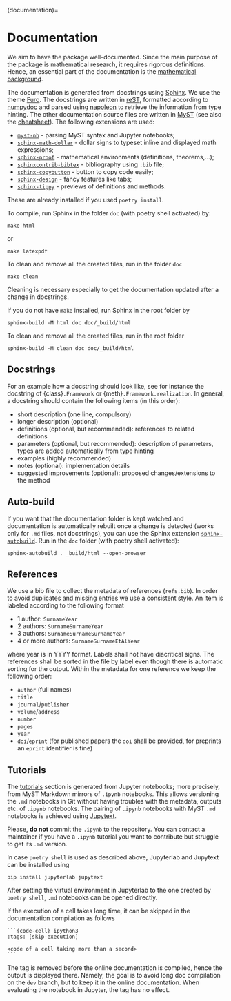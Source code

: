 (documentation)=
# Documentation

We aim to have the package well-documented.
Since the main purpose of the package is mathematical research,
it requires rigorous definitions.
Hence, an essential part of the documentation is the
[mathematical background](#definitions).

The documentation is generated from docstrings using [Sphinx](https://www.sphinx-doc.org).
We use the theme [Furo](https://github.com/pradyunsg/furo).
The docstrings are written in [reST](https://www.sphinx-doc.org/en/master/usage/restructuredtext/index.html),
formatted according to [numpydoc](https://numpydoc.readthedocs.io/en/latest/format.html)
and parsed using [napoleon](https://sphinxcontrib-napoleon.readthedocs.io/)
to retrieve the information from type hinting.
The other documentation source files are written in [MyST](https://myst-parser.readthedocs.io/)
(see also the [cheatsheet](cheatsheet)).
The following extensions are used:
 - [`myst-nb`](https://myst-nb.readthedocs.io/) - parsing MyST syntax and Jupyter notebooks;
 - [`sphinx-math-dollar`](https://www.sympy.org/sphinx-math-dollar/) - dollar signs to typeset inline and displayed math expressions;
 - [`sphinx-proof`](https://sphinx-proof.readthedocs.io) - mathematical environments (definitions, theorems,...);
 - [`sphinxcontrib-bibtex`](https://sphinxcontrib-bibtex.readthedocs.io) - bibliography using `.bib` file;
 - [`sphinx-copybutton`](https://sphinx-copybutton.readthedocs.io) - button to copy code easily;
 - [`sphinx-design`](https://sphinx-design.readthedocs.io) - fancy features like tabs;
 - [`sphinx-tippy`](https://sphinx-tippy.readthedocs.io/en/latest/) - previews of definitions and methods.

These are already installed if you used `poetry install`.

To compile, run Sphinx in the folder `doc` (with poetry shell activated) by:
```
make html
```
or
```
make latexpdf
```

To clean and remove all the created files, run in the folder `doc`
```
make clean
```
Cleaning is necessary especially to get the documentation updated
after a change in docstrings.

If you do not have `make` installed, run Sphinx in the root folder by
```
sphinx-build -M html doc doc/_build/html
```
To clean and remove all the created files, run in the root folder
```
sphinx-build -M clean doc doc/_build/html
```

## Docstrings

For an example how a docstring should look like,
see for instance the docstring of {class}`.Framework`
or {meth}`.Framework.realization`.
In general, a docstring should contain the following items (in this order):
 - short description (one line, compulsory)
 - longer description (optional)
 - definitions (optional, but recommended): references to related definitions
 - parameters (optional, but recommended): description of parameters, types are added automatically from type hinting
 - examples (highly recommended)
 - notes (optional): implementation details
 - suggested improvements (optional): proposed changes/extensions to the method

## Auto-build

If you want that the documentation folder is kept watched and documentation is automatically rebuilt once a change is detected (works only for `.md` files, not docstrings), you can use the Sphinx extension [`sphinx-autobuild`](https://github.com/sphinx-doc/sphinx-autobuild).
Run in the `doc` folder (with poetry shell activated):
```
sphinx-autobuild . _build/html --open-browser
```

## References
We use a bib file to collect the metadata of references (`refs.bib`).
In order to avoid duplicates and missing entries we use a consistent style.
An item is labeled according to the following format
 - 1 author: `SurnameYear`
 - 2 authors: `SurnameSurnameYear`
 - 3 authors: `SurnameSurnameSurnameYear`
 - 4 or more authors: `SurnameSurnameEtAlYear`

where year is in YYYY format. Labels shall not have diacritical signs.
The references shall be sorted in the file by label even though there is automatic sorting for the output.
Within the metadata for one reference we keep the following order:
 - `author` (full names)
 - `title`
 - `journal`/`publisher`
 - `volume`/`address`
 - `number`
 - `pages`
 - `year`
 - `doi`/`eprint` (for published papers the `doi` shall be provided, for preprints an `eprint` identifier is fine)

## Tutorials

The [tutorials](#tutorials) section is generated from Jupyter notebooks;
more precisely, from MyST Markdown mirrors of `.ipynb` notebooks.
This allows versioning the `.md` notebooks in Git without having troubles with the metadata, outputs etc. of `.ipynb` notebooks.
The pairing of `.ipynb` notebooks with MyST `.md` notebooks
is achieved using [Jupytext](https://jupytext.readthedocs.io/en/latest/index.html).

Please, **do not** commit the `.ipynb` to the repository.
You can contact a maintainer if you have a `.ipynb` tutorial
you want to contribute but struggle to get its `.md` version.


In case `poetry shell` is used as described above, Jupyterlab and Jupytext
can be installed using
```
pip install jupyterlab jupytext
```
After setting the virtual environment in Jupyterlab to the one created
by `poetry shell`, `.md` notebooks can be opened directly.

If the execution of a cell takes long time,
it can be skipped in the documentation compilation as follows
````
```{code-cell} ipython3
:tags: [skip-execution]

<code of a cell taking more than a second>
```
````
The tag is removed before the online documentation is compiled,
hence the output is displayed there.
Namely, the goal is to avoid long doc compilation on the `dev` branch,
but to keep it in the online documentation.
When evaluating the notebook in Jupyter, the tag has no effect.